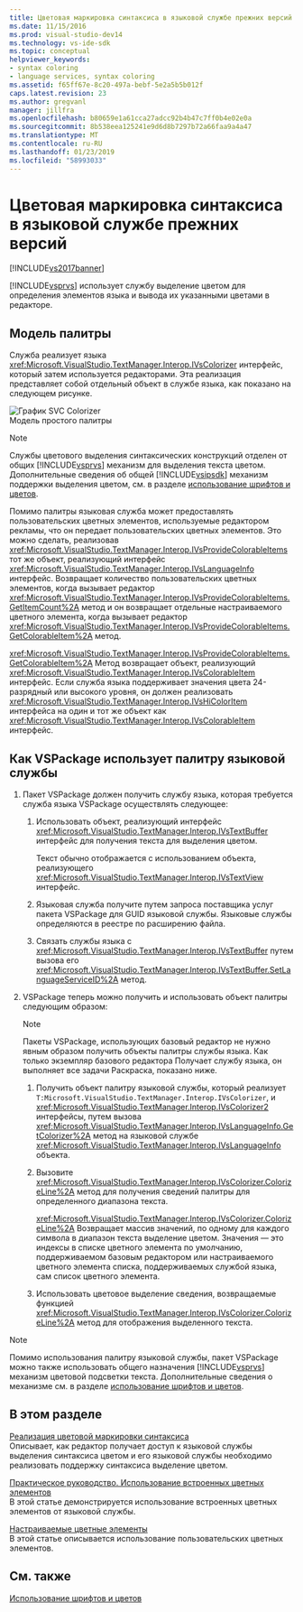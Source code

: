 ```yaml
---
title: Цветовая маркировка синтаксиса в языковой службе прежних версий | Документация Майкрософт
ms.date: 11/15/2016
ms.prod: visual-studio-dev14
ms.technology: vs-ide-sdk
ms.topic: conceptual
helpviewer_keywords:
- syntax coloring
- language services, syntax coloring
ms.assetid: f65ff67e-8c20-497a-bebf-5e2a5b5b012f
caps.latest.revision: 23
ms.author: gregvanl
manager: jillfra
ms.openlocfilehash: b80659e1a61cca27adcc92b4b47c7ff0b4e02e0a
ms.sourcegitcommit: 8b538eea125241e9d6d8b7297b72a66faa9a4a47
ms.translationtype: MT
ms.contentlocale: ru-RU
ms.lasthandoff: 01/23/2019
ms.locfileid: "58993033"
---
```

# <a name="syntax-coloring-in-a-legacy-language-service"></a>Цветовая маркировка синтаксиса в языковой службе прежних версий
[!INCLUDE[vs2017banner](../../includes/vs2017banner.md)]

[!INCLUDE[vsprvs](../../includes/vsprvs-md.md)] использует службу выделение цветом для определения элементов языка и вывода их указанными цветами в редакторе.  
  
## <a name="colorizer-model"></a>Модель палитры  
 Служба реализует языка <xref:Microsoft.VisualStudio.TextManager.Interop.IVsColorizer> интерфейс, который затем используется редакторами. Эта реализация представляет собой отдельный объект в службе языка, как показано на следующем рисунке.  
  
 ![График SVC Colorizer](../../extensibility/internals/media/figlgsvccolorizer.gif "FigLgSvcColorizer")  
Модель простого палитры  
  
> [!NOTE]
>  Службы цветового выделения синтаксических конструкций отделен от общих [!INCLUDE[vsprvs](../../includes/vsprvs-md.md)] механизм для выделения текста цветом. Дополнительные сведения об общей [!INCLUDE[vsipsdk](../../includes/vsipsdk-md.md)] механизм поддержки выделения цветом, см. в разделе [использование шрифтов и цветов](../../extensibility/using-fonts-and-colors.md).  
  
 Помимо палитры языковая служба может предоставлять пользовательских цветных элементов, используемые редактором рекламы, что он передает пользовательских цветных элементов. Это можно сделать, реализовав <xref:Microsoft.VisualStudio.TextManager.Interop.IVsProvideColorableItems> тот же объект, реализующий интерфейс <xref:Microsoft.VisualStudio.TextManager.Interop.IVsLanguageInfo> интерфейс. Возвращает количество пользовательских цветных элементов, когда вызывает редактор <xref:Microsoft.VisualStudio.TextManager.Interop.IVsProvideColorableItems.GetItemCount%2A> метод и он возвращает отдельные настраиваемого цветного элемента, когда вызывает редактор <xref:Microsoft.VisualStudio.TextManager.Interop.IVsProvideColorableItems.GetColorableItem%2A> метод.  
  
 <xref:Microsoft.VisualStudio.TextManager.Interop.IVsProvideColorableItems.GetColorableItem%2A> Метод возвращает объект, реализующий <xref:Microsoft.VisualStudio.TextManager.Interop.IVsColorableItem> интерфейс. Если служба языка поддерживает значения цвета 24-разрядный или высокого уровня, он должен реализовать <xref:Microsoft.VisualStudio.TextManager.Interop.IVsHiColorItem> интерфейса на один и тот же объект как <xref:Microsoft.VisualStudio.TextManager.Interop.IVsColorableItem> интерфейс.  
  
## <a name="how-a-vspackage-uses-a-language-service-colorizer"></a>Как VSPackage использует палитру языковой службы  
  
1.  Пакет VSPackage должен получить службу языка, которая требуется служба языка VSPackage осуществлять следующее:  
  
    1.  Использовать объект, реализующий интерфейс <xref:Microsoft.VisualStudio.TextManager.Interop.IVsTextBuffer> интерфейс для получения текста для выделения цветом.  
  
         Текст обычно отображается с использованием объекта, реализующего <xref:Microsoft.VisualStudio.TextManager.Interop.IVsTextView> интерфейс.  
  
    2.  Языковая служба получите путем запроса поставщика услуг пакета VSPackage для GUID языковой службы. Языковые службы определяются в реестре по расширению файла.  
  
    3.  Связать службы языка с <xref:Microsoft.VisualStudio.TextManager.Interop.IVsTextBuffer> путем вызова его <xref:Microsoft.VisualStudio.TextManager.Interop.IVsTextBuffer.SetLanguageServiceID%2A> метод.  
  
2.  VSPackage теперь можно получить и использовать объект палитры следующим образом:  
  
    > [!NOTE]
    >  Пакеты VSPackage, использующих базовый редактор не нужно явным образом получить объекты палитры службы языка. Как только экземпляр базового редактора Получает службу языка, он выполняет все задачи Раскраска, показано ниже.  
  
    1.  Получить объект палитру языковой службы, который реализует `T:Microsoft.VisualStudio.TextManager.Interop.IVsColorizer`, и <xref:Microsoft.VisualStudio.TextManager.Interop.IVsColorizer2> интерфейсы, путем вызова <xref:Microsoft.VisualStudio.TextManager.Interop.IVsLanguageInfo.GetColorizer%2A> метод на языковой службе <xref:Microsoft.VisualStudio.TextManager.Interop.IVsLanguageInfo> объекта.  
  
    2.  Вызовите <xref:Microsoft.VisualStudio.TextManager.Interop.IVsColorizer.ColorizeLine%2A> метод для получения сведений палитры для определенного диапазона текста.  
  
         <xref:Microsoft.VisualStudio.TextManager.Interop.IVsColorizer.ColorizeLine%2A> Возвращает массив значений, по одному для каждого символа в диапазон текста выделение цветом. Значения — это индексы в списке цветного элемента по умолчанию, поддерживаемом базовым редактором или настраиваемого цветного элемента списка, поддерживаемых службой языка, сам список цветного элемента.  
  
    3.  Использовать цветовое выделение сведения, возвращаемые функцией <xref:Microsoft.VisualStudio.TextManager.Interop.IVsColorizer.ColorizeLine%2A> метод для отображения выделенного текста.  
  
> [!NOTE]
>  Помимо использования палитру языковой службы, пакет VSPackage можно также использовать общего назначения [!INCLUDE[vsprvs](../../includes/vsprvs-md.md)] механизм цветовой подсветки текста. Дополнительные сведения о механизме см. в разделе [использование шрифтов и цветов](../../extensibility/using-fonts-and-colors.md).  
  
## <a name="in-this-section"></a>В этом разделе  
 [Реализация цветовой маркировки синтаксиса](../../extensibility/internals/implementing-syntax-coloring.md)  
 Описывает, как редактор получает доступ к языковой службы выделения синтаксиса цветом и его языковой службы необходимо реализовать поддержку синтаксиса выделение цветом.  
  
 [Практическое руководство. Использование встроенных цветных элементов](../../extensibility/internals/how-to-use-built-in-colorable-items.md)  
 В этой статье демонстрируется использование встроенных цветных элементов от языковой службы.  
  
 [Настраиваемые цветные элементы](../../extensibility/internals/custom-colorable-items.md)  
 В этой статье описывается использование пользовательских цветных элементов.  
  
## <a name="see-also"></a>См. также  
 [Использование шрифтов и цветов](../../extensibility/using-fonts-and-colors.md)
